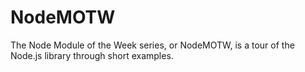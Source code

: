 # NodeMOTW
The Node Module of the Week series, or NodeMOTW, is a tour of the Node.js library through short examples.

